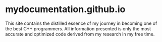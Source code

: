 # mydocumentation.github.io
This site contains the distilled essence of my journey in becoming one of the best C++ programmers. All information presented is only the most accurate and optimized code derived from my research in my free time.
